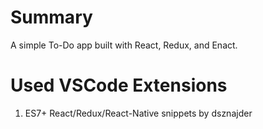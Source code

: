 # Summary
A simple To-Do app built with React, Redux, and Enact.

# Used VSCode Extensions
1. ES7+ React/Redux/React-Native snippets by dsznajder
